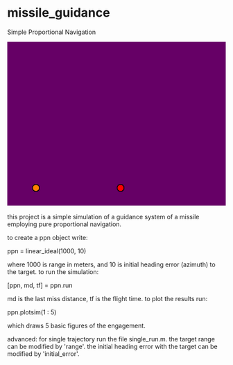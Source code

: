 # missile_guidance
Simple Proportional Navigation

![](https://github.com/C4dynamics/missile_guidance/blob/main/simple_pn.gif)

this project is a simple simulation of a guidance system of a missile employing pure proportional navigation.

to create a ppn object write:

ppn = linear_ideal(1000, 10)

where 1000 is range in meters, and 10 is initial heading error (azimuth) to the target. 
to run the simulation:

[ppn, md, tf] = ppn.run

md is the last miss distance, tf is the flight time.
to plot the results run:

ppn.plotsim(1 : 5)

which draws 5 basic figures of the engagement.


advanced: for single trajectory run the file single_run.m. 
the target range can be modified by 'range'. 
the initial heading error with the target can be modified by 'initial_error'.











